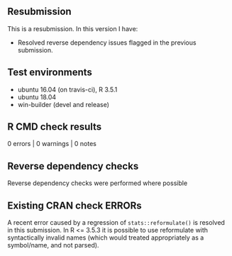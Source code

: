 ## Resubmission
This is a resubmission. In this version I have:

* Resolved reverse dependency issues flagged in the previous submission.

## Test environments
* ubuntu 16.04 (on travis-ci), R 3.5.1
* ubuntu 18.04
* win-builder (devel and release)

## R CMD check results

0 errors | 0 warnings | 0 notes

## Reverse dependency checks

Reverse dependency checks were performed where possible

## Existing CRAN check ERRORs

A recent error caused by a regression of `stats::reformulate()` is resolved in this submission.
In R <= 3.5.3 it is possible to use reformulate with syntactically invalid names (which would treated appropriately as a symbol/name, and not parsed).